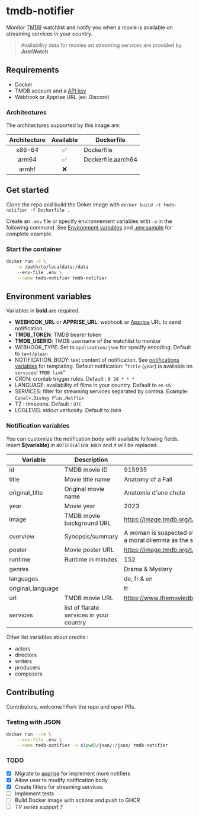 # tmdb-notifier

Monitor [TMDB](https://www.themoviedb.org/) watchlist and notify you when a movie is available on streaming services in your country.

> Availability data for movies on streaming services are provided by **JustWatch**. 

## Requirements

- Docker
- TMDB account and a [API key](https://www.themoviedb.org/settings/api)
- Webhook or Apprise URL (ex: Discord)

### Architectures

The architectures supported by this image are:

| Architecture | Available | Dockerfile |
| :----: | :----: | ---- |
| x86-64 | ✅ | Dockerfile |
| arm64 | ✅ | Dockerfile.aarch64 |
| armhf | ❌ | |


## Get started

Clone the repo and build the Doker image with `docker build -t tmdb-notifier -f Dockerfile .`

Create an `.env` file or specify environnement variables with `-e` in the following command. See [Environment variables](#environment-variables) and [.env.sample](.env.sample) for complete example.

### Start the container

```bash
docker run -d \
    -v /path/to/localdata:/data
    --env-file .env \
    --name tmdb-notifier tmdb-notifier
```

## Environment variables

Variables in **bold** are required.

- **WEBHOOK_URL** or **APPRISE_URL**: webhook or [Apprise](https://github.com/caronc/apprise?tab=readme-ov-file#supported-notifications) URL to send notification
- **TMDB_TOKEN**: TMDB bearer token
- **TMDB_USERID**: TMDB username of the watchlist to monitor
- WEBHOOK_TYPE: Set to `application/json` for specify encoding. Default to `text/plain`
- NOTIFICATION_BODY: text content of notification. See [notifications variables](#notification-variables) for templating. Default notification: "`title` (`year`) is available on `services`! `TMDB link`"
- CRON: crontab trigger rules. Default : `0 20 * * *`
- LANGUAGE: availability of films in your country. Default to `en-US`
- SERVICES: filter for streaming services separated by comma. Example: `Canal+,Disney Plus,Netflix`
- TZ : timezone. Default : `UTC`
- LOGLEVEL stdout verbosity. Default to `INFO`

### Notification variables

You can customize the notification body with available following fields. Insert **$(variable)** in `NOTIFICATION_BODY` and it will be replaced.

| **Variable** | **Description** | **Example** |
|---|---|---|
| id | TMDB movie ID | 915935 |
| title | Movie title name | Anatomy of a Fall |
| original_title | Original movie name | Anatomie d'une chute |
| year | Movie year | 2023 |
| image | TMDB movie background URL | https://image.tmdb.org/t/p/w500/kszooR7v1TLFM4pzx6IkKq2jDAN.jpg |
| overview | Synopsis/summary | A woman is suspected of her husband’s murder, and their blind son faces a moral dilemma as the sole witness. |
| poster | Movie poster URL | https://image.tmdb.org/t/p/w500/kQs6keheMwCxJxrzV83VUwFtHkB.jpg |
| runtime | Runtime in minutes | 152 |
| genres |  | Drama & Mystery |
| languages |  | de, fr & en |
| original_language |  | fr |
| url | TMDB movie URL | https://www.themoviedb.org/movie/915935 |
| services | list of flarate services in your country | |


Other list variables about credits :
- actors
- directors
- writers
- producers
- composers


## Contributing

Contributors, welcome ! Fork the repo and open PRs.

### Testing with JSON

```bash
docker run --rm \
    --env-file .env \
    --name tmdb-notifier -v $(pwd)/json/:/json/ tmdb-notifier
```

### TODO

- [x] Migrate to [apprise](https://github.com/caronc/apprise) for implement more notifiers
- [x] Allow user to modify notification body
- [x] Create filters for streaming services
- [ ] Implement tests
- [ ] Build Docker image with actions and push to GHCR
- [ ] *TV series support ?*

